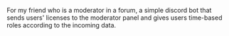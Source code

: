 For my friend who is a moderator in a forum, a simple discord bot that sends users' licenses to the moderator panel and gives users time-based roles according to the incoming data.